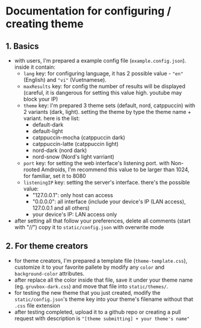 # Documentation for configuring / creating theme

## 1. Basics
- with users, I'm prepared a example config file (`example.config.json`). inside it contain:
    + `lang` key: for configuring language, it has 2 possible value - `"en"` (English) and `"vi"` (Vuetnamese).
    + `maxResults` key: for config the number of results will be displayed (careful, it is dangerous for setting this value high. youtube may block your IP)
    + `theme` key: I'm prepared 3 theme sets (default, nord, catppuccin) with 2 variants (dark, light). setting the theme by type the theme name + variant. here is the list:
        + default-dark
        + default-light
        + catppuccin-mocha (catppuccin dark)
        + catppuccin-latte (catppuccin light)
        + nord-dark (nord dark)
        + nord-snow (Nord's light varriant)
    + `port` key: for setting the web interface's listening port. with Non-rooted Amdroids, I'm recommend this value to be larger than 1024, for familiar, set it to 8080
    + `listeningIP` key: setting the server's interface. there's the possible value:
        + "127.0.0.1": only host can access
        + "0.0.0.0": all interface (include your device's IP (LAN access), 127.0.0.1 and all others)
        + your device's IP: LAN access only
- after setting all that follow your preferences, delete all comments (start with "//") copy it to `static/config.json` with overwrite mode
## 2. For theme creators
- for theme creators, I'm prepared a template file (`theme-template.css`), customize it to your favorite pallete by modify any `color` and `background-color` attributes.
- after replace all the color inside that file, save it under your theme name (eg. `gruvbox-dark.css`) and move that file into `static/themes/`.
- for testing the new theme that you just created, modify the `static/config.json`'s theme key into your theme's filename without that `.css` file extension
- after testing completed, upload it to a github repo or creating a pull request with description is `"[theme submitting] + your theme's name"`

